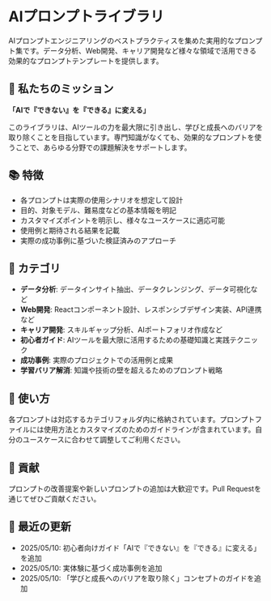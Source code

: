 # AIプロンプトライブラリ

AIプロンプトエンジニアリングのベストプラクティスを集めた実用的なプロンプト集です。データ分析、Web開発、キャリア開発など様々な領域で活用できる効果的なプロンプトテンプレートを提供します。

## 🌟 私たちのミッション

**「AIで『できない』を『できる』に変える」**

このライブラリは、AIツールの力を最大限に引き出し、学びと成長へのバリアを取り除くことを目指しています。専門知識がなくても、効果的なプロンプトを使うことで、あらゆる分野での課題解決をサポートします。

## 📚 特徴

* 各プロンプトは実際の使用シナリオを想定して設計
* 目的、対象モデル、難易度などの基本情報を明記
* カスタマイズポイントを明示し、様々なユースケースに適応可能
* 使用例と期待される結果を記載
* 実際の成功事例に基づいた検証済みのアプローチ

## 📂 カテゴリ

* **データ分析**: データインサイト抽出、データクレンジング、データ可視化など
* **Web開発**: Reactコンポーネント設計、レスポンシブデザイン実装、API連携など
* **キャリア開発**: スキルギャップ分析、AIポートフォリオ作成など
* **初心者ガイド**: AIツールを最大限に活用するための基礎知識と実践テクニック
* **成功事例**: 実際のプロジェクトでの活用例と成果
* **学習バリア解消**: 知識や技術の壁を超えるためのプロンプト戦略

## 🚀 使い方

各プロンプトは対応するカテゴリフォルダ内に格納されています。プロンプトファイルには使用方法とカスタマイズのためのガイドラインが含まれています。自分のユースケースに合わせて調整してご利用ください。

## 👥 貢献

プロンプトの改善提案や新しいプロンプトの追加は大歓迎です。Pull Requestを通じてぜひご貢献ください。

## 🔄 最近の更新

- 2025/05/10: 初心者向けガイド「AIで『できない』を『できる』に変える」を追加
- 2025/05/10: 実体験に基づく成功事例を追加
- 2025/05/10: 「学びと成長へのバリアを取り除く」コンセプトのガイドを追加
